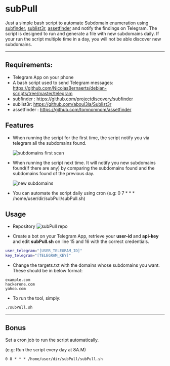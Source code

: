 # subPull

Just a simple bash script to automate Subdomain enumeration using [subfinder](https://github.com/projectdiscovery/subfinder), [sublist3r](https://github.com/projectdiscovery/subfinder), [assetfinder](https://github.com/tomnomnom/assetfinder) and notify the findings on Telegram.
The script is designed to run and generate a file with new subdomains daily. If your run the script multiple time in a day, you will not be able discover new subdomains.

---

## Requirements:

* Telegram App on your phone
* A bash script used to send Telegram messages: https://github.com/NicolasBernaerts/debian-scripts/tree/master/telegram
* subfinder : https://github.com/projectdiscovery/subfinder
* sublist3r: https://github.com/aboul3la/Sublist3r
* assetfinder : https://github.com/tomnomnom/assetfinder


## Features

* When running the script for the first time, the script notify you via telegram all the subdomains found.

    ![subdomains first scan](https://i.ibb.co/BL6G51T/Whats-App-Image-2021-05-18-at-3-16-03-PM-1.jpg)


* When running the script next time. It will notify you new subdomains found(if there are any) by comparing the subdomains found and the subdomains found of the previous day.

    ![new subdomains](https://i.ibb.co/TwfDtF9/new-s.jpg)



* You can automate the script daily using cron (e.g: 0 7 * * * /home/user/dir/subPull/subPull.sh)

## Usage

* Repository ![subPull repo](https://i.ibb.co/6snyTY6/subPull.png)

* Create a bot on your Telegram App, retrieve your **user-id** and **api-key** and edit **subPull.sh** on line 15 and 16 with the correct credentials.
```bash
user_telegram="[USER_TELEGRAM_ID]"
key_telegram="[TELEGRAM_KEY]"
```

* Change the targets.txt with the domains whose subdomains you want. These should be in below format:
```
example.com
hackerone.com
yahoo.com
```
* To run the tool, simply:
```
./subPull.sh
```
---
## Bonus

Set a cron job to run the script automatically.

(e.g: Run the script every day at 8A.M)
```
0 8 * * * /home/user/dir/subPull/subPull.sh
```

